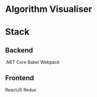 # Algorithm Visualiser
# Stack
## Backend
  .NET Core
  Babel
  Webpack
## Frontend
  ReactJS
  Redux
  
